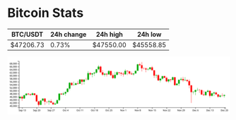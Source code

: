 # Bitcoin Stats

BTC/USDT|24h change|24h high|24h low|
|---|---|---|---|
|$47206.73|0.73%|$47550.00|$45558.85|

<img src="./chart.svg">
